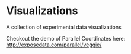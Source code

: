 # Visualizations

A collection of experimental data visualizations

Checkout the demo of Parallel Coordinates here: http://exposedata.com/parallel/veggie/
